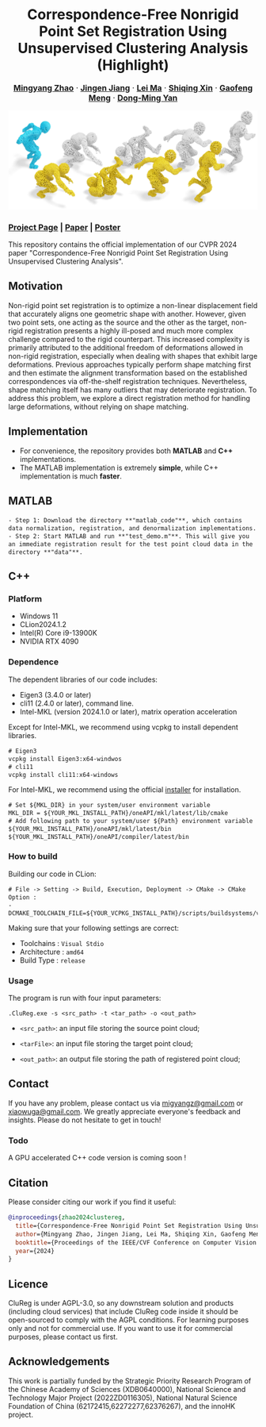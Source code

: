 <p align="center">
  <p align="center">
    <h1 align="center">Correspondence-Free Nonrigid Point Set Registration Using Unsupervised Clustering Analysis (Highlight)</h1>
  </p>
  <p align="center" style="font-size:16px">
    <a target="_blank" href="https://zikai1.github.io/"><strong>Mingyang Zhao</strong></a>
    ·
    <a target="_blank" href="https://xiaowuga.github.io/"><strong>Jingen Jiang</strong></a>
    ·
    <a target="_blank" href="https://www.ai.pku.edu.cn/info/1139/1341.htm"><strong>Lei Ma</strong></a>
    ·
    <a target="_blank" href="https://irc.cs.sdu.edu.cn/~shiqing/index.html"><strong>Shiqing Xin</strong></a>
    ·
    <a target="_blank" href="https://scholar.google.com/citations?user=5hti_r0AAAAJ"><strong>Gaofeng Meng</strong></a>
   ·
    <a target="_blank" href="https://sites.google.com/site/yandongming/"><strong>Dong-Ming Yan</strong></a>
  </p>




<!--<font size=15> Correspondence-Free Nonrigid Point Set Registration Using Unsupervised Clustering Analysis (Highlight) <font size=15>-->

![](./fig/CVPR_Teaser.jpg)
### [Project Page](https://zikai1.github.io/pub/CluReg/index.html) | [Paper](https://arxiv.org/abs/2304.02626) | [Poster](https://zikai1.github.io/slides/CVPR24_Creg_poster.pdf)
This repository contains the official implementation of our CVPR 2024 paper "Correspondence-Free Nonrigid Point Set Registration Using Unsupervised Clustering Analysis". 

## Motivation
Non-rigid point set registration is to optimize a non-linear displacement field that accurately aligns one geometric shape with another. However, given two point sets, one acting as the source and the other as the target, non-rigid registration presents a highly ill-posed and much more complex challenge compared to the rigid counterpart. This increased complexity is primarily attributed to the additional freedom of deformations allowed in non-rigid registration, especially when dealing with shapes that exhibit large deformations. Previous approaches typically perform shape matching first and then estimate the alignment transformation based on the established correspondences via off-the-shelf registration techniques. Nevertheless, shape matching itself has many outliers that may deteriorate registration. To address this problem, we explore a direct registration method for handling large deformations, without relying on shape matching.

## Implementation
- For convenience, the repository provides both **MATLAB** and **C++** implementations. 
- The MATLAB implementation is extremely **simple**, while C++ implementation is much **faster**.



## MATLAB 
```
- Step 1: Download the directory **"matlab_code"**, which contains data normalization, registration, and denormalization implementations. 
- Step 2: Start MATLAB and run **"test_demo.m"**. This will give you an immediate registration result for the test point cloud data in the directory **"data"**. 
```
  


## C++
### Platform
- Windows 11
- CLion2024.1.2
- Intel(R) Core i9-13900K
- NVIDIA RTX 4090
### Dependence

The dependent libraries of our code includes:
- Eigen3 (3.4.0 or later)
- cli11 (2.4.0 or later), command line.
- Intel-MKL (version 2024.1.0 or later), matrix operation acceleration

Except for Intel-MKL, we recommend using vcpkg to install dependent libraries.
```shell
# Eigen3
vcpkg install Eigen3:x64-windwos
# cli11
vcpkg install cli11:x64-windows
```
For Intel-MKL, we recommend using the official [installer](https://www.intel.com/content/www/us/en/developer/tools/oneapi/onemkl-download.html) for installation.
```
# Set ${MKL_DIR} in your system/user environment variable
MKL_DIR = ${YOUR_MKL_INSTALL_PATH}/oneAPI/mkl/latest/lib/cmake
# Add following path to your system/user ${Path} environment variable
${YOUR_MKL_INSTALL_PATH}/oneAPI/mkl/latest/bin
${YOUR_MKL_INSTALL_PATH}/oneAPI/compiler/latest/bin
```

### How to build 

Building our code in CLion:
```
# File -> Setting -> Build, Execution, Deployment -> CMake -> CMake Option :
-DCMAKE_TOOLCHAIN_FILE=${YOUR_VCPKG_INSTALL_PATH}/scripts/buildsystems/vcpkg.cmake
```
Making sure that your following settings are correct:
- Toolchains : `Visual Stdio`
- Architecture : `amd64`
- Build Type : `release`

### Usage

The program is run with four input parameters:
```
.CluReg.exe -s <src_path> -t <tar_path> -o <out_path>
```

- `<src_path>`: an input file storing the source point cloud;

- `<tarFile>`: an input file storing the target  point cloud;

- `<out_path>`: an output file storing the path of registered point cloud;



## Contact 
If you have any problem, please contact us via <migyangz@gmail.com> or <xiaowuga@gmail.com>. We greatly appreciate everyone's feedback and insights. Please do not hesitate to get in touch!

### Todo 
A GPU accelerated C++ code version is coming soon !

## Citation
Please consider citing our work if you find it useful:

```bibtex
@inproceedings{zhao2024clustereg,
  title={Correspondence-Free Nonrigid Point Set Registration Using Unsupervised Clustering Analysis},
  author={Mingyang Zhao, Jingen Jiang, Lei Ma, Shiqing Xin, Gaofeng Meng, Dong-Ming Yan},
  booktitle={Proceedings of the IEEE/CVF Conference on Computer Vision and Pattern Recognition},
  year={2024}
}
```

## Licence
CluReg is under AGPL-3.0, so any downstream solution and products (including cloud services) that include CluReg code inside it should be open-sourced to comply with the AGPL conditions. For learning purposes only and not for commercial use. If you want to use it for commercial purposes, please contact us first.


## Acknowledgements
This work is partially funded by the Strategic Priority Research Program of the Chinese
Academy of Sciences (XDB0640000), National Science and Technology Major Project (2022ZD0116305), National Natural Science Foundation of China
(62172415,62272277,62376267), and the innoHK project.



